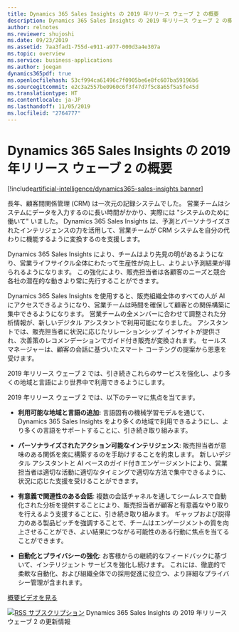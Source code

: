 ```yaml
---
title: Dynamics 365 Sales Insights の 2019 年リリース ウェーブ 2 の概要
description: Dynamics 365 Sales Insights の 2019 年リリース ウェーブ 2 の概要
author: relnotes
ms.reviewer: shujoshi
ms.date: 09/23/2019
ms.assetid: 7aa3fad1-755d-e911-a977-000d3a4e307a
ms.topic: overview
ms.service: business-applications
ms.author: joegan
dynamics365pdf: true
ms.openlocfilehash: 53cf994ca61496c7f0905be6e8fc607ba59196b6
ms.sourcegitcommit: e2c3a2557be0960c6f3f47d7f5c8a65f5a5fe45d
ms.translationtype: HT
ms.contentlocale: ja-JP
ms.lasthandoff: 11/05/2019
ms.locfileid: "2764777"
---
```

# <a name="overview-of-dynamics-365-sales-insights-2019-release-wave-2"></a>Dynamics 365 Sales Insights の 2019 年リリース ウェーブ 2 の概要
[!include[artificial-intelligence/dynamics365-sales-insights banner](../includes/artificial-intelligence/dynamics365-sales-insights.md)]

<!--overview start-->
長年、顧客間関係管理 (CRM) は一次元の記録システムでした。 営業チームはシステムにデータを入力するのに長い時間がかかり、実際には "システムのために働いて" いました。 Dynamics 365 Sales Insights は、予測とパーソナライズされたインテリジェンスの力を活用して、営業チームが CRM システムを自分の代わりに機能するように変換するのを支援します。   

Dynamics 365 Sales Insights により、チームはより先見の明があるようになり、営業ライフサイクル全体にわたって生産性が向上し、よりよい予測結果が得られるようになります。  この強化により、販売担当者は各顧客のニーズと競合各社の潜在的な動きより常に先行することができます。   

Dynamics 365 Sales Insights を使用すると、販売組織全体のすべての人が AI にアクセスできるようになり、営業チームは時間を確保して顧客との関係構築に集中できるようになります。 営業チームの全メンバーに合わせて調整された分析情報が、新しいデジタル アシスタントで利用可能になりました。 アシスタントでは、販売担当者に状況に応じたリレーションシップ インサイトが提供され、次善策のレコメンデーションでガイド付き販売が変換されます。 セールス マネージャーは、顧客の会話に基づいたスマート コーチングの提案から恩恵を受けます。  

2019 年リリース ウェーブ 2 では、引き続きこれらのサービスを強化し、より多くの地域と言語により世界中で利用できるようにします。  

2019 年リリース ウェーブ 2 では、以下のテーマに焦点を当てます。 

- **利用可能な地域と言語の追加:** 言語固有の機械学習モデルを通じて、Dynamics 365 Sales Insights をより多くの地域で利用できるようにし、より多くの言語をサポートすることに、引き続き取り組みます。 

- **パーソナライズされたアクション可能なインテリジェンス**: 販売担当者が意味のある関係を楽に構築するのを手助けすることを約束します。 新しいデジタル アシスタントと AI ベースのガイド付きエンゲージメントにより、営業担当者は適切な活動に適切なタイミングで適切な方法で集中できるように、状況に応じた支援を受けることができます。 

- **有意義で関連性のある会話**: 複数の会話チャネルを通してシームレスで自動化された分析を提供することにより、販売担当者が顧客と有意義なやり取りを行えるよう支援することに、引き続き取り組みます。 ギャップおよび説得力のある製品ピッチを強調することで、チームはエンゲージメントの質を向上させることができ、よい結果につながる可能性のある行動に焦点を当てることができます。  

- **自動化とプライバシーの強化**: お客様からの継続的なフィードバックに基づいて、インテリジェント サービスを強化し続けます。 これには、徹底的で柔軟な自動化、および組織全体での採用促進に役立つ、より詳細なプライバシー管理が含まれます。

[概要ビデオを見る](https://aka.ms/ROGSI19RW2ROV)

[![RSS サブスクリプション](/dynamics365-release-plan/media/feed-icon.png "RSS サブスクリプション")](https://docs.microsoft.com/api/search/rss?locale=en-us&$filter=scopes%2Fany(t%3A%20t%20eq%20%27\dynamics365-sales-insights-192%27)) Dynamics 365 Sales Insights の 2019 年リリース ウェーブ 2 の更新情報
<!--overview end-->